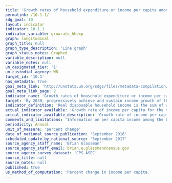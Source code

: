 ```yaml
---
title: 'Growth rates of household expenditure or income per capita among the bottom 40 per cent of the population and the total population'
permalink: /10-1-1/
sdg_goal: 10
layout: indicator
indicator: 10.1.1
indicator_variable: growrate_hhexp
graph: longitudinal
graph_title: null
graph_type_description: 'Line graph'
graph_status_notes: Graphed
variable_description: null
variable_notes: null
un_designated_tier: '1'
un_custodial_agency: WB
target_id: '10.1'
has_metadata: true
goal_meta_link: 'http://unstats.un.org/sdgs/files/metadata-compilation/Metadata-Goal-10.pdf'
goal_meta_link_page: 2
indicator_name: 'Growth rates of household expenditure or income per capita among the bottom 40 per cent of the population and the total population'
target: 'By 2030, progressively achieve and sustain income growth of the bottom 40 per cent of the population at a rate higher than the national average.'
indicator_definition: 'Real disposable household income is the sum of wages and salaries, mixed income, net property income, net current transfers and social benefits other than social transfers in kind, less taxes on income and wealth and social security contributions, after adjustment for price changes.'
actual_indicator_available: 'Growth rate of income per capita for the total population.'
actual_indicator_available_description: 'Growth rate of income per capita for the total population.'
comments_and_limitations: 'Information on per capita income among the bottom 40% of the population is not immediately available.'
periodicity: Annual
unit_of_measure: 'percent change'
date_of_national_source_publication: 'September 2016'
scheduled_update_by_national_source: 'September 2017'
source_agency_staff_name: 'Brian Glassman'
source_agency_staff_email: brian.e.glassman@census.gov
source_agency_survey_dataset: 'CPS ASEC'
source_title: null
source_notes: null
published: true
us_method_of_computation: 'Percent change in income per capita.'
---
```

